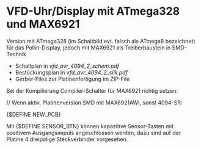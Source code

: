 # VFD-Uhr/Display mit ATmega328 und MAX6921

Version mit ATmega328 (im Schaltbild evt. falsch als ATmega8 bezeichnet) für das Pollin-Display, 
jedoch mit MAX6921 als Treiberbaustein in SMD-Technik

* Schaltplan in *vfd_avr_4094_2_schem.pdf*
* Bestückungsplan in *vfd_avr_4094_2_silk.pdf*
* Gerber-Files zur Platinenfertigung im ZIP-File

Bei der Kompilierung Compiler-Schalter für MAX6921 richtig setzen:

// Wenn aktiv,  Platinenversion SMD mit MAX6921AWI, sonst 4094-SR:

{$DEFINE NEW_PCB}

Mit {$DEFINE SENSOR_BTN} können kapazitive Sensor-Tasten mit positivem Ausgangsimpuls angeschlossen werden, dazu sind auf der Platine 4 dreipolige Steckverbinder vorgesehen.
